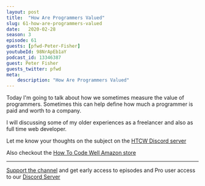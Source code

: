 ```yaml
---
layout: post
title:  "How Are Programmers Valued"
slug: 61-how-are-programmers-valued
date:   2020-02-28
season: 3
episode: 61
guests: [pfwd-Peter-Fisher]
youtubeId: 98NrApEb1aY
podcast_id: 13346387
guest: Peter Fisher
guests_twitter: pfwd
meta:
    description: "How Are Programmers Valued"
---
```

Today I'm going to talk about how we sometimes measure the value of programmers. 
Sometimes this can help define how much a programmer is paid and worth to a company. 

I will discussing some of my older experiences as a freelancer and also as full time web developer.

Let me know your thoughts on the subject on the [HTCW Discord server](http://howtocodewell.net/discord)

Also checkout the [How To Code Well Amazon store](https://www.amazon.co.uk/shop/peterfisher)

-------------------------------

[Support the channel](https://www.patreon.com/howToCodeWell) and get early access to episodes and Pro user access to our [Discord Server](https://howtocodewell.net/discord)
